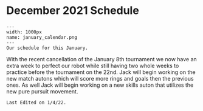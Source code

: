 # December 2021 Schedule

```{figure} ././_images/jan_calendar.png
---
width: 1000px
name: january_calendar.png
---
Our schedule for this January.
```

With the recent cancellation of the January 8th tournament we now have an extra week to perfect our robot while still having two whole weeks to practice before the tournament on the 22nd. Jack will begin working on the new match autons which will score more rings and goals then the previous ones. As well Jack will begin working on a new skills auton that utilizes the new pure pursuit movement.

```{important}
Last Edited on 1/4/22.
```